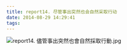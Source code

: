 ```yaml
---
title: report14. 尽管事出突然也会自然采取行动
date: 2014-08-29 14:29:41
tags:
---
```

![report14. 儘管事出突然也會自然採取行動.jpg](https://i.loli.net/2018/03/23/5ab5007446b9a.jpg)
